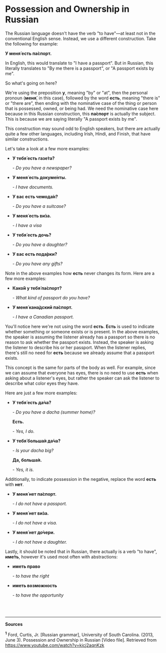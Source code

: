 # Possession and Ownership in Russian

The Russian language doesn't have the verb "to have"—at least not in the conventional English sense. Instead, we use a different construction. Take the following for example:

**У меня́ есть па́спорт.**

In English, this would translate to "I have a passport". But in Russian, this literally translates to "By me there is a passport", or "A passport exists by me".

So what's going on here?

We're using the preposition **у**, meaning "by" or "at", then the personal pronoun (**меня́**, in this case), followed by the word **есть**, meaning "there is" or "there are", then ending with the nominative case of the thing or person that is possessed, owned, or being had. We need the nominative case here because in this Russian construction, this **па́спорт** is actually the subject. This is because we are saying literally "A passport exists by me".

This construction may sound odd to English speakers, but there are actually quite a few other languages, including Irish, Hindi, and Finish, that have similar constructions.

Let's take a look at a few more examples:

* **У тебя́ есть газе́та?**

     \- *Do you have a newspaper?*

* **У меня́ есть докуме́нты.**

     \- *I have documents.*

* **У вас есть чемода́н?**

     \- *Do you have a suitcase?*

* **У меня́ есть ви́за.**

     \- *I have a visa*

* **У тебя́ есть дочь?**

     \- *Do you have a daughter?*

* **У вас есть пода́рки?**

     \- *Do you have any gifts?*

Note in the above examples how **есть** never changes its form. Here are a few more examples:

* **Како́й у тебя́ па́спорт?**

    \- *What kind of passport do you have?*

* **У меня́ кана́дский па́спорт.**

    \- *I have a Canadian passport.*

You'll notice here we're not using the word **есть**. **Есть** is used to indicate whether something or someone exists or is present. In the above examples, the speaker is assuming the listener already has a passport so there is no reason to ask whether the passport exists. Instead, the speaker is asking the listener to describe his or her passport. When the listener replies, there's still no need for **есть** because we already assume that a passport exists.

This concept is the same for parts of the body as well. For example, since we can assume that everyone has eyes, there is no need to use **есть** when asking about a listener's eyes, but rather the speaker can ask the listener to describe what color eyes they have.

Here are just a few more examples:

* **У тебя́ есть да́ча?**

    \- *Do you have a dacha (summer home)?*

    **Есть.**

    \- *Yes, I do.*

* **У тебя́ больша́я да́ча?**

    \- *Is your dacha big?*

    **Да, больша́я.**

    \- *Yes, it is.*

Additionally, to indicate possession in the negative, replace the word **есть** with **нет**.

* **У меня́ нет па́спорт.**

    \- *I do not have a passport.*

* **У меня́ нет ви́за.**

    \- *I do not have a visa.*

* **У меня́ нет до́чери.**

    \- *I do not have a daughter.*

Lastly, it should be noted that in Russian, there actually is a verb "to have", **име́ть**, however it's used most often with abstractions:

* **иметь право**

    \- *to have the right*

* **иметь возможность**

    \- *to have the opportunity*


<br/>
<br/>

***

**Sources**

<sup><b>1</b></sup> Ford, Curtis, Jr. \[Russian grammar\], University of South Carolina. \(2013, June 3\). Possession and Ownership in Russian \[Video file\]. Retrieved from https://www.youtube.com/watch?v=kicj2aqnKzk